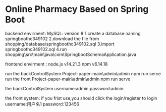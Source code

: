 # Online Pharmacy Based on Spring Boot

backend envirment:
MySQL: version 8
1.create a database naming springboothc349102 
2.download the file from shopping/database/springboothc349102.sql
3.import springboothc349102.sql
4.run shopping\src\main\java\com\SpringbootSchemaApplication.java

frontend envirment : node.js v14.21.3  npm v6.14.18

run the backControlSystem Project-paper-main\admin\admin  npm run serve
run the front Project-paper-main\admin\admin    npm run serve

the backControlSystem username:admin password:admin

the front system: if you frist use,you should click the login/register to login username:用户名1 password:123456



